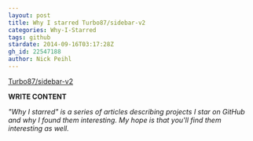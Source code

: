 ```yaml
---
layout: post
title: Why I starred Turbo87/sidebar-v2
categories: Why-I-Starred
tags: github
stardate: 2014-09-16T03:17:28Z
gh_id: 22547188
author: Nick Peihl
---
```


[Turbo87/sidebar-v2](star.repo.html_url)

**WRITE CONTENT**

*"Why I starred" is a series of articles describing projects I star on GitHub and why I found them interesting. My hope is that you'll find them interesting as well.*

